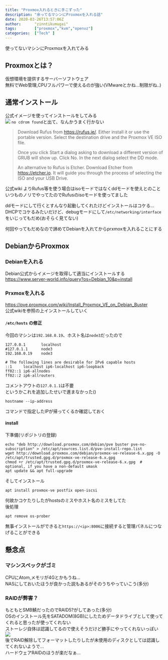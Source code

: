 ```yaml
---
title: "Proxmox入れるときに手こずった"
description: "余ってるマシンにProxmoxを入れる話"
date: 2020-03-26T13:57:06Z
author:      "zinntikumugai"
tags:        ["proxmox","kvm","openvz"]
categories:  ["Tech" ]
---
```


使ってないマシンにProxmoxを入れてみる

## Proxmoxとは？
仮想環境を提供するサーバーソフトウェア  
無料でWeb管理,CPUフルパワーで使えるのが強い(VMwareとかね...制限がね..)

## 通常インストール
公式イメージを使ってインストールをしてみる  
![](https://i.imgur.com/qguK8Rq.jpg)
`no cdrom found`と出て、なんかうまく行かない  

> Download Rufus from https://rufus.ie/. Either install it or use the portable version. Select the destination drive and the Proxmox VE ISO file. 
> 
> Once you click Start a dialog asking to download a different version of GRUB will show up. Click No. In the next dialog select the DD mode.
> 
> An alternative to Rufus is Etcher. Download Etcher from https://etcher.io. It will guide you through the process of selecting the ISO and your USB Drive.

公式wiki よりRufus等を使う場合はisoモードではなくddモードを使えとのこと  
いつものノリでやってたのでRufusのisoモードを使ってました

ddモードにして行くとすんなり起動してくれたけどインストールはコケる...  
DHCPでコケるみたいだけど、debugモードにして`/etc/networking/interface`をいじってもだめ(おそらく見てない)

何回やってもだめなので諦めてDebianを入れてからprxmoxを入れることにする

## DebianからProxmox
### Debianを入れる
Debian公式からイメージを取得して適当にインストールする  
https://www.server-world.info/query?os=Debian_10&p=install
### Prxmoxを入れる
https://pve.proxmox.com/wiki/Install_Proxmox_VE_on_Debian_Buster  
公式wikiを参照の上インストールしていく
#### `/etc/hosts` の修正
今回のマシンは`192.168.0.19`、ホスト名は`node3`だったので
```
127.0.0.1       localhost
#127.0.1.1      node3
192.168.0.19    node3

# The following lines are desirable for IPv6 capable hosts
::1     localhost ip6-localhost ip6-loopback
ff02::1 ip6-allnodes
ff02::2 ip6-allrouters
```
コメントアウトの`127.0.1.1`は不要  
というかこれを追加したせいで進まなかった()
```
hostname --ip-address
```
コマンドで指定したIPが帰ってくるか確認しておく
#### install
下準備(リポジトリの登録)
```
echo "deb http://download.proxmox.com/debian/pve buster pve-no-subscription" > /etc/apt/sources.list.d/pve-install-repo.list
wget http://download.proxmox.com/debian/proxmox-ve-release-6.x.gpg -O /etc/apt/trusted.gpg.d/proxmox-ve-release-6.x.gpg
chmod +r /etc/apt/trusted.gpg.d/proxmox-ve-release-6.x.gpg  # optional, if you have a non-default umask
apt update && apt full-upgrade
```
そしてインストール
```
apt install proxmox-ve postfix open-iscsi
```
何故かコケたりしたがhostsのミスやホスト名のミスをしてた  
後処理
```
apt remove os-prober
```

無事インストールができると`https://<ip>:8006`に接続すると管理パネルにつなげることができる

## 懸念点
### マシンスペックがゴミ
CPUにAtom,メモリが4Gとかもうね...  
NASにしておいたほうが良かった説もあるがそのうちやっていこう(多分)

### RAIDが弊害？
もともとSMB鯖だったのでRAID5?がしてあった(多分)  
OSのインストール先をSATADOM(8GB)にしたためデータドライブとして使ってくれると思ったが使ってくれない  
ストーレジ自体は認識してるので使えそうだけど勝手にやってくれないっぽい  
![](https://i.imgur.com/cRqmTSO.png)  
後でRAID解除してフォーマットしたりしたが未使用のディスクとしては認識してくれないようで...  
ハードウェアRAIDのほうが楽だなぁ...
